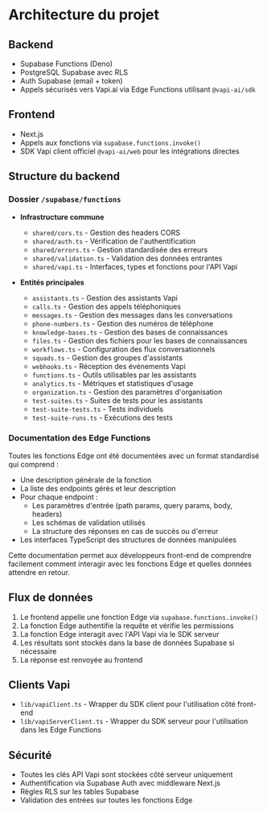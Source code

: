 # Architecture du projet

## Backend
- Supabase Functions (Deno)
- PostgreSQL Supabase avec RLS
- Auth Supabase (email + token)
- Appels sécurisés vers Vapi.ai via Edge Functions utilisant `@vapi-ai/sdk`

## Frontend
- Next.js
- Appels aux fonctions via `supabase.functions.invoke()`
- SDK Vapi client officiel `@vapi-ai/web` pour les intégrations directes

## Structure du backend
### Dossier `/supabase/functions`
- **Infrastructure commune**
  - `shared/cors.ts` - Gestion des headers CORS
  - `shared/auth.ts` - Vérification de l'authentification
  - `shared/errors.ts` - Gestion standardisée des erreurs
  - `shared/validation.ts` - Validation des données entrantes
  - `shared/vapi.ts` - Interfaces, types et fonctions pour l'API Vapi

- **Entités principales**
  - `assistants.ts` - Gestion des assistants Vapi
  - `calls.ts` - Gestion des appels téléphoniques
  - `messages.ts` - Gestion des messages dans les conversations
  - `phone-numbers.ts` - Gestion des numéros de téléphone
  - `knowledge-bases.ts` - Gestion des bases de connaissances
  - `files.ts` - Gestion des fichiers pour les bases de connaissances
  - `workflows.ts` - Configuration des flux conversationnels
  - `squads.ts` - Gestion des groupes d'assistants
  - `webhooks.ts` - Réception des événements Vapi
  - `functions.ts` - Outils utilisables par les assistants
  - `analytics.ts` - Métriques et statistiques d'usage
  - `organization.ts` - Gestion des paramètres d'organisation
  - `test-suites.ts` - Suites de tests pour les assistants
  - `test-suite-tests.ts` - Tests individuels
  - `test-suite-runs.ts` - Exécutions des tests

### Documentation des Edge Functions
Toutes les fonctions Edge ont été documentées avec un format standardisé qui comprend :
- Une description générale de la fonction
- La liste des endpoints gérés et leur description
- Pour chaque endpoint :
  - Les paramètres d'entrée (path params, query params, body, headers)
  - Les schémas de validation utilisés
  - La structure des réponses en cas de succès ou d'erreur
- Les interfaces TypeScript des structures de données manipulées

Cette documentation permet aux développeurs front-end de comprendre facilement comment interagir avec les fonctions Edge et quelles données attendre en retour.

## Flux de données
1. Le frontend appelle une fonction Edge via `supabase.functions.invoke()`
2. La fonction Edge authentifie la requête et vérifie les permissions
3. La fonction Edge interagit avec l'API Vapi via le SDK serveur
4. Les résultats sont stockés dans la base de données Supabase si nécessaire
5. La réponse est renvoyée au frontend

## Clients Vapi
- `lib/vapiClient.ts` - Wrapper du SDK client pour l'utilisation côté front-end
- `lib/vapiServerClient.ts` - Wrapper du SDK serveur pour l'utilisation dans les Edge Functions

## Sécurité
- Toutes les clés API Vapi sont stockées côté serveur uniquement
- Authentification via Supabase Auth avec middleware Next.js
- Règles RLS sur les tables Supabase
- Validation des entrées sur toutes les fonctions Edge 